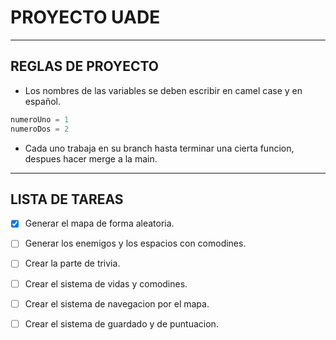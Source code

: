 # PROYECTO UADE

___


## REGLAS DE PROYECTO

* Los nombres de las variables se deben escribir en camel case y en español.
``` python
numeroUno = 1
numeroDos = 2
```


* Cada uno trabaja en su branch hasta terminar una cierta funcion, despues hacer merge a la main.

___

## LISTA DE TAREAS

* [x] Generar el mapa de forma aleatoria.
* [ ] Generar los enemigos y los espacios con comodines.
* [ ] Crear la parte de trivia.
* [ ] Crear el sistema de vidas y comodines.
* [ ] Crear el sistema de navegacion por el mapa.
* [ ] Crear el sistema de guardado y de puntuacion.

